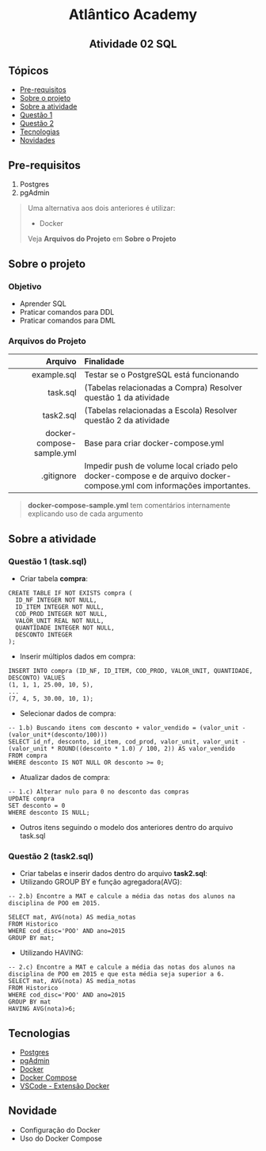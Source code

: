 
<h1 align="center">Atlântico Academy</h1>
<h2 align="center">Atividade 02 SQL</h2>

<h2>Tópicos</h2>

* [Pre-requisitos](#pre-requisitos)
* [Sobre o projeto](#sobre-projeto)
* [Sobre a atividade](#sobre-atividade)
* [Questão 1](#questao-1)
* [Questão 2](#questao-2)
* [Tecnologias](#tecnologias)
* [Novidades](#novidade)

<h2 id="pre-requisitos">Pre-requisitos</h2>

1. Postgres
2. pgAdmin

> Uma alternativa aos dois anteriores é utilizar:
> * Docker 
> 
> Veja **Arquivos do Projeto** em **Sobre o Projeto**


<h2 id="sobre-projeto">Sobre o projeto</h2>
<h3>
Objetivo 
</h3>

* Aprender SQL
* Praticar comandos para DDL 
* Praticar comandos para DML

<h3>
Arquivos do Projeto 
</h3>

Arquivo | Finalidade
---: | :---
example.sql | Testar se o PostgreSQL está funcionando
task.sql | (Tabelas relacionadas a Compra) Resolver questão 1 da atividade
task2.sql | (Tabelas relacionadas a Escola) Resolver questão 2 da atividade
docker-compose-sample.yml | Base para criar docker-compose.yml
.gitignore | Impedir push de volume local criado pelo docker-compose e de arquivo docker-compose.yml com informações importantes.

> **docker-compose-sample.yml** tem comentários internamente explicando uso de cada argumento


<h2 id="sobre-atividade">Sobre a atividade</h2>
<h3 id="questao-1">
Questão 1 (task.sql) 
</h3>

* Criar tabela **compra**:

~~~PostgreSQL
CREATE TABLE IF NOT EXISTS compra ( 
  ID_NF INTEGER NOT NULL,
  ID_ITEM INTEGER NOT NULL,
  COD_PROD INTEGER NOT NULL,
  VALOR_UNIT REAL NOT NULL,
  QUANTIDADE INTEGER NOT NULL,
  DESCONTO INTEGER
);
~~~

* Inserir múltiplos dados em compra:

~~~PostgreSQL
INSERT INTO compra (ID_NF, ID_ITEM, COD_PROD, VALOR_UNIT, QUANTIDADE, DESCONTO) VALUES 
(1, 1, 1, 25.00, 10, 5),
...
(7, 4, 5, 30.00, 10, 1);
~~~

* Selecionar dados de compra:

~~~PostgreSQL
-- 1.b) Buscando itens com desconto + valor_vendido = (valor_unit - (valor_unit*(desconto/100)))
SELECT id_nf, desconto, id_item, cod_prod, valor_unit, valor_unit - (valor_unit * ROUND((desconto * 1.0) / 100, 2)) AS valor_vendido 
FROM compra 
WHERE desconto IS NOT NULL OR desconto >= 0;
~~~

* Atualizar dados de compra:

~~~PostgreSQL
-- 1.c) Alterar nulo para 0 no desconto das compras
UPDATE compra 
SET desconto = 0 
WHERE desconto IS NULL;
~~~

* Outros itens seguindo o modelo dos anteriores dentro do arquivo task.sql

<h3 id="questao-2"> Questão 2 (task2.sql)</h3>

* Criar tabelas e inserir dados dentro do arquivo **task2.sql**:
* Utilizando GROUP BY e função agregadora(AVG):

~~~PostgreSQL
-- 2.b) Encontre a MAT e calcule a média das notas dos alunos na disciplina de POO em 2015.

SELECT mat, AVG(nota) AS media_notas
FROM Historico
WHERE cod_disc='POO' AND ano=2015
GROUP BY mat;
~~~

* Utilizando HAVING:

~~~PostgreSQL
-- 2.c) Encontre a MAT e calcule a média das notas dos alunos na disciplina de POO em 2015 e que esta média seja superior a 6.
SELECT mat, AVG(nota) AS media_notas
FROM Historico
WHERE cod_disc='POO' AND ano=2015
GROUP BY mat
HAVING AVG(nota)>6;
~~~


<h2 id="tecnologias">Tecnologias</h2>

* [Postgres](https://www.postgresql.org) 
* [pgAdmin](https://www.pgadmin.org)
* [Docker](https://www.docker.com)
* [Docker Compose](https://docs.docker.com/compose/)
* [VSCode - Extensão Docker](https://marketplace.visualstudio.com/items?itemName=ms-azuretools.vscode-docker)

<h2 id="novidade">Novidade</h2>

* Configuração do Docker
* Uso do Docker Compose